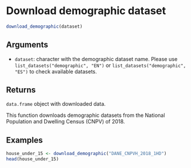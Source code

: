 # Download demographic dataset

```r
download_demographic(dataset)
```

## Arguments

- `dataset`: character with the demographic dataset name. Please use `list_datasets("demographic", "EN")` or `list_datasets("demographic", "ES")` to check available datasets.

## Returns

`data.frame` object with downloaded data.

This function downloads demographic datasets from the National Population and Dwelling Census (CNPV) of 2018.

## Examples

```r
house_under_15 <- download_demographic("DANE_CNPVH_2018_1HD")
head(house_under_15)
```
